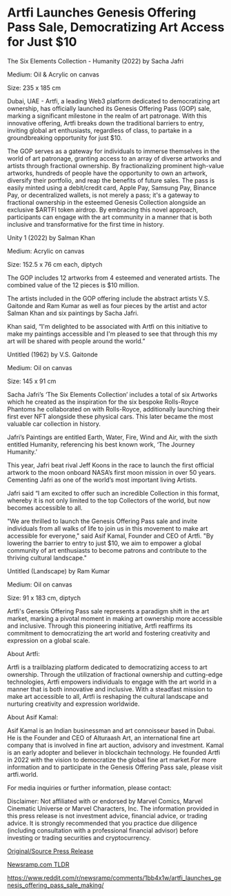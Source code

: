 # Artfi Launches Genesis Offering Pass Sale, Democratizing Art Access for Just $10

The Six Elements Collection - Humanity (2022) by Sacha Jafri

Medium: Oil & Acrylic on canvas

Size: 235 x 185 cm

Dubai, UAE - Artfi, a leading Web3 platform dedicated to democratizing art ownership, has officially launched its Genesis Offering Pass (GOP) sale, marking a significant milestone in the realm of art patronage. With this innovative offering, Artfi breaks down the traditional barriers to entry, inviting global art enthusiasts, regardless of class, to partake in a groundbreaking opportunity for just $10.

The GOP serves as a gateway for individuals to immerse themselves in the world of art patronage, granting access to an array of diverse artworks and artists through fractional ownership. By fractionalizing prominent high-value artworks, hundreds of people have the opportunity to own an artwork, diversify their portfolio, and reap the benefits of future sales. The pass is easily minted using a debit/credit card, Apple Pay, Samsung Pay, Binance Pay, or decentralized wallets, is not merely a pass; it's a gateway to fractional ownership in the esteemed Genesis Collection alongside an exclusive $ARTFI token airdrop. By embracing this novel approach, participants can engage with the art community in a manner that is both inclusive and transformative for the first time in history.

Unity 1 (2022) by Salman Khan

Medium: Acrylic on canvas

Size: 152.5 x 76 cm each, diptych

The GOP includes 12 artworks from 4 esteemed and venerated artists. The combined value of the 12 pieces is $10 million.

The artists included in the GOP offering include the abstract artists V.S. Gaitonde and Ram Kumar as well as four pieces by the artist and actor Salman Khan and six paintings by Sacha Jafri.

Khan said, “I'm delighted to be associated with Artfi on this initiative to make my paintings accessible and I'm pleased to see that through this my art will be shared with people around the world.”

Untitled (1962) by V.S. Gaitonde

Medium: Oil on canvas

Size: 145 x 91 cm

Sacha Jafri’s ‘The Six Elements Collection’ includes a total of six Artworks which he created as the inspiration for the six bespoke Rolls-Royce Phantoms he collaborated on with Rolls-Royce, additionally launching their first ever NFT alongside these physical cars. This later became the most valuable car collection in history.

Jafri’s Paintings are entitled Earth, Water, Fire, Wind and Air, with the sixth entitled Humanity, referencing his best known work, ‘The Journey Humanity.’

This year, Jafri beat rival Jeff Koons in the race to launch the first official artwork to the moon onboard NASA’s first moon mission in over 50 years. Cementing Jafri as one of the world’s most important living Artists.

Jafri said “I am excited to offer such an incredible Collection in this format, whereby it is not only limited to the top Collectors of the world, but now becomes accessible to all.

"We are thrilled to launch the Genesis Offering Pass sale and invite individuals from all walks of life to join us in this movement to make art accessible for everyone," said Asif Kamal, Founder and CEO of Artfi. "By lowering the barrier to entry to just $10, we aim to empower a global community of art enthusiasts to become patrons and contribute to the thriving cultural landscape."

Untitled (Landscape) by Ram Kumar

Medium: Oil on canvas

Size: 91 x 183 cm, diptych

Artfi's Genesis Offering Pass sale represents a paradigm shift in the art market, marking a pivotal moment in making art ownership more accessible and inclusive. Through this pioneering initiative, Artfi reaffirms its commitment to democratizing the art world and fostering creativity and expression on a global scale.

About Artfi:

Artfi is a trailblazing platform dedicated to democratizing access to art ownership. Through the utilization of fractional ownership and cutting-edge technologies, Artfi empowers individuals to engage with the art world in a manner that is both innovative and inclusive. With a steadfast mission to make art accessible to all, Artfi is reshaping the cultural landscape and nurturing creativity and expression worldwide.

About Asif Kamal:

Asif Kamal is an Indian businessman and art connoisseur based in Dubai. He is the Founder and CEO of Alturaash Art, an international fine art company that is involved in fine art auction, advisory and investment. Kamal is an early adopter and believer in blockchain technology. He founded Artfi in 2022 with the vision to democratize the global fine art market.For more information and to participate in the Genesis Offering Pass sale, please visit artfi.world.

For media inquiries or further information, please contact:

Disclaimer: Not affiliated with or endorsed by Marvel Comics, Marvel Cinematic Universe or Marvel Characters, Inc. The information provided in this press release is not investment advice, financial advice, or trading advice. It is strongly recommended that you practice due diligence (including consultation with a professional financial advisor) before investing or trading securities and cryptocurrency. 

[Original/Source Press Release](https://blockchainwire.io/press-release/artfi-launches-genesis-offering-pass-sale-democratizing-art-access-for-just-10-)
                    

[Newsramp.com TLDR](None) 

https://www.reddit.com/r/newsramp/comments/1bb4x1w/artfi_launches_genesis_offering_pass_sale_making/